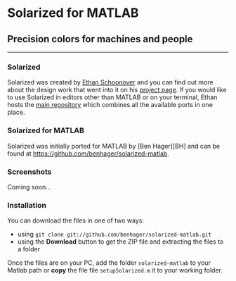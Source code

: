 # Solarized for MATLAB

## Precision colors for machines and people

---

### Solarized

Solarized was created by [Ethan Schoonover][ES] and you can find out more
about the design work that went into it on his [project page][ES-solarized]. If
you would like to use Solarized in editors other than MATLAB or on your terminal,
Ethan hosts the [main repository][SolarizedRepo] which combines all the available
ports in one place.

### Solarized for MATLAB

Solarized was initially ported for MATLAB by [Ben Hager][BH] and can be
found at <https://github.com/benhager/solarized-matlab>.

### Screenshots

Coming soon...

### Installation

You can download the files in one of two ways:

* using `git clone git://github.com/benhager/solarized-matlab.git`
* using the **Download** button to get the ZIP file and extracting the files to
  a folder

Once the files are on your PC, add the folder `solarized-matlab` to your Matlab 
path or **copy** the file file `setupSolarized.m` it to your working folder.


			
[ES]: http://ethanschoonover.com
[ES-Solarized]: http://ethanschoonover.com/solarized
[SolarizedRepo]: https://github.com/altercation/solarized
[MC]: http://benhager.com
[LightImg]: https://raw.github.com/mattcan/solarized-idle/master/light.png 
[DarkImg]: https://raw.github.com/mattcan/solarized-idle/master/dark.png 
